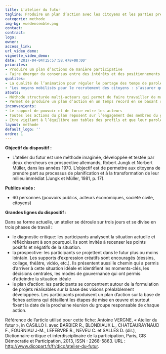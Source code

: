 ```yaml
---
title: L'atelier du futur
tagline: Produire un plan d’action avec les citoyens et les parties prenantes
categorie: methode
img-bg: vuedensemble.png
contact:
contract:
logo: 
owner:
access_link:
url_video_demo:
vignette_video_demo: 
date: '2017-04-04T15:57:58.478+00:00'
priorites:
- Produire un plan d’actions de manière participative
- Faire émerger du consensus entre des intérêts et des positionnements différents
qualites:
- La qualité de l’animation pour réguler le partage des temps de parole de tous les acteurs, garantir que les échanges conduisent à produire des propositions, etc. 
- "Les moyens mobilisés pour le recrutement des citoyens : s’assurer que leur nombre soit suffisant pour s’équilibrer avec les autres acteurs et la diversité des profils"
atouts:
- Méthode structurée multi-acteurs qui permet de faire travailler de manière collaborative des acteurs aux enjeux différents 
- Permet de produire un plan d’action en un temps record en se basant sur le savoir et les compétences (thématiques mais aussi en termes de décision) des acteurs
inconvenients:
- Le rapport de pouvoir et de force entre les acteurs
- Toutes les actions du plan reposent sur l’engagement des membres du groupe sans dimension institutionnelle ou légale 
- Etre vigilant à l’équilibre aux tables des profils et que leur parole ne soit ni censurée, ni décrédibilisée 
layout: methode
default_logo: ''
ordre: 1
---
```


**Objectif du dispositif :**
* L’atelier du futur est une méthode imaginée, développée et testée par deux chercheurs en prospective allemands, Robert Jungk et Norbert Müller, dans les années 1970. L’objectif est de permettre aux citoyens de prendre part au processus de planification et à la transformation de leur milieu immédiat (Jungk et Müller, 1981, p. 17). 

**Publics visés :**
* 60 personnes (pouvoirs publics, acteurs économiques, société civile, citoyens)
 
**Grandes lignes du  dispositif :**

Dans sa forme actuelle, un atelier se déroule sur trois jours et se divise en trois phases de travail :
* le diagnostic critique: les participants analysent la situation actuelle et réfléchissent à son pourquoi. Ils sont invités à recenser les points positifs et négatifs de la situation. 
* la prospective: les participants se projettent dans le futur plus ou moins lointain. Les supports d’expression créatifs sont encouragés (dessins, collage, théâtre, vidéo, etc.). Ils présentent aussi le chemin qui a permis d’arriver à cette situation idéale et identifient les moments-clés, les décisions centrales, les modes de gouvernance qui ont permis d’atteindre la situation idéale
* le plan d’action: les participants se concentrent autour de la formulation de projets réalisables sur la base des visions préalablement développées. Les participants produisent un plan d’action sur la base de fiches actions qui détaillent les étapes de mise en œuvre et surtout fixent la date de la prochaine réunion du groupe responsable de chaque action.

Référence de l’article utilisé pour cette fiche: Antoine VERGNE, « Atelier du futur », in CASILLO I. avec BARBIER R., BLONDIAUX L., CHATEAURAYNAUD F., FOURNIAU J-M., LEFEBVRE R., NEVEU C. et SALLES D. (dir.), Dictionnaire critique et interdisciplinaire de la participation, Paris, GIS Démocratie et Participation, 2013, ISSN : 2268-5863. URL : http://www.dicopart.fr/fr/dico/atelier-du-futur.
